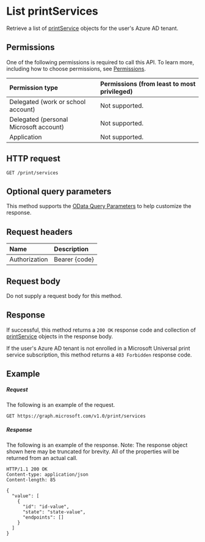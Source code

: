 # List printServices

Retrieve a list of [printService](../resources/printservice.md) objects for the user's Azure AD tenant.

## Permissions
One of the following permissions is required to call this API. To learn more, including how to choose permissions, see [Permissions](../../../concepts/permissions_reference.md).

|Permission type                        | Permissions (from least to most privileged)              |
|:--------------------------------------|:---------------------------------------------------------|
|Delegated (work or school account)     | Not supported. |
|Delegated (personal Microsoft account) | Not supported. |
|Application                            | Not supported. |

## HTTP request
<!-- { "blockType": "ignored" } -->
```http
GET /print/services
```
## Optional query parameters
This method supports the [OData Query Parameters](http://graph.microsoft.io/docs/overview/query_parameters) to help customize the response.

## Request headers
| Name      |Description|
|:----------|:----------|
| Authorization | Bearer {code} |

## Request body
Do not supply a request body for this method.
## Response
If successful, this method returns a `200 OK` response code and collection of [printService](../resources/printservice.md) objects in the response body.

If the user's Azure AD tenant is not enrolled in a Microsoft Universal print service subscription, this method returns a `403 Forbidden` response code.
## Example
##### Request
The following is an example of the request.
<!-- {
  "blockType": "request",
  "name": "get_services"
}-->
```http
GET https://graph.microsoft.com/v1.0/print/services
```
##### Response
The following is an example of the response. Note: The response object shown here may be truncated for brevity. All of the properties will be returned from an actual call.
<!-- {
  "blockType": "response",
  "truncated": true,
  "@odata.type": "microsoft.graph.print.printService",
  "isCollection": true
} -->
```http
HTTP/1.1 200 OK
Content-type: application/json
Content-length: 85

{
  "value": [
    {
      "id": "id-value",
      "state": "state-value",
      "endpoints": []
    }
  ]
}
```

<!-- uuid: 8fcb5dbc-d5aa-4681-8e31-b001d5168d79
2015-10-25 14:57:30 UTC -->
<!-- {
  "type": "#page.annotation",
  "description": "List services",
  "keywords": "",
  "section": "documentation",
  "tocPath": ""
}-->